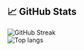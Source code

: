 ## 📈 GitHub Stats

![GitHub Streak](https://streak-stats.demolab.com?user=blazejhanzel&theme=nord&hide_border=true)  
![Top langs](https://grs.iuppiter.ovh/top-langs/?username=blazejhanzel&layout=compact&theme=nord&langs_count=10&exclude_repo=cassette-engine,classic-poker-game,kalwaria-website&size_weight=0.5&count_weight=0.5)